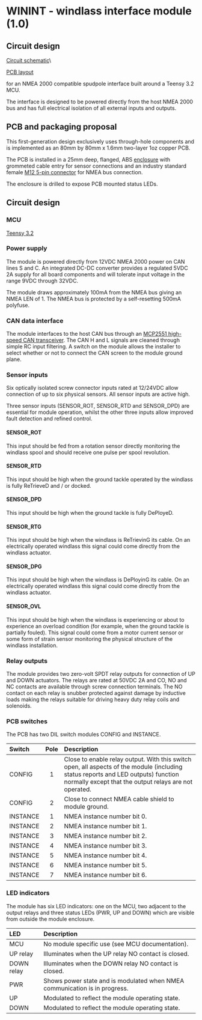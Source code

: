 # WININT - windlass interface module (1.0)

## Circuit design

[Circuit schematic](schematic.pdf)\

[PCB layout](pcb.pdf)

for an NMEA 2000 compatible spudpole interface
built around a Teensy 3.2 MCU.

The interface is designed to be powered directly from the host NMEA
2000 bus and has full electrical isolation of all external inputs
and outputs.

## PCB and packaging proposal

This first-generation design exclusively uses through-hole components
and is implemented as an 80mm by 80mm x 1.6mm two-layer 1oz copper PCB.

The PCB is installed in a 25mm deep, flanged, ABS
[enclosure](https://docs.rs-online.com/960c/0900766b814af9a1.pdf)
with grommeted cable entry for sensor connections and an industry
standard female
[M12 5-pin connector](https://docs.rs-online.com/e3ad/0900766b8152901f.pdf)
for NMEA bus connection.

The enclosure is drilled to expose PCB mounted status LEDs.

## Circuit design

### MCU

[Teensy 3.2](https://www.pjrc.com/store/teensy32.html)

### Power supply

The module is powered directly from 12VDC NMEA 2000 power
on CAN lines S and C.
An integrated DC-DC converter provides a regulated 5VDC 2A
supply for all board components and will tolerate input
voltage in the range 9VDC through 32VDC.

The module draws approximately 100mA from the NMEA bus giving
an NMEA LEN of 1.
The NMEA bus is protected by a self-resetting 500mA polyfuse.

### CAN data interface

The module interfaces to the host CAN bus through an
[MCP2551 high-speed CAN transceiver](https://docs.rs-online.com/f763/0900766b8140ba57.pdf).
The CAN H and L signals are cleaned through simple RC input
filtering.
A switch on the module allows the installer to select whether
or not to connect the CAN screen to the module ground plane.

### Sensor inputs 

Six optically isolated screw connector inputs rated at 12/24VDC
allow connection of up to six physical sensors.
All sensor inputs are active high.

Three sensor inputs (SENSOR_ROT, SENSOR_RTD and SENSOR_DPD) are
essential for module operation, whilst the other three inputs allow
improved fault detection and refined control.

#### SENSOR_ROT
This input should be fed from a rotation sensor directly monitoring the
windlass spool and should receive one pulse per spool revolution.

#### SENSOR_RTD
This input should be high when the ground tackle operated by the windlass
is fully ReTrieveD and / or docked.

#### SENSOR_DPD
This input should be high when the ground tackle is fully DePloyeD.

#### SENSOR_RTG
This input should be high when the windlass is ReTrievinG its cable.
On an electrically operated windlass this signal could come directly from the
windlass actuator.

#### SENSOR_DPG
This input should be high when the windlass is DePloyinG its cable.
On an electrically operated windlass this signal could come directly from the
windlass actuator.

#### SENSOR_OVL
This input should be high when the windlass is experiencing or about to
experience an overload condition (for example, when the ground tackle
is partially fouled).
This signal could come from a motor current sensor or some form of strain
sensor monitoring the physical structure of the windlass installation.

### Relay outputs

The module provides two zero-volt SPDT relay outputs for connection of
UP and DOWN actuators.
The relays are rated at 50VDC 2A and CO, NO and NC contacts are
available through screw connection terminals.
The NO contact on each relay is snubber protected against damage by
inductive loads making the relays suitable for driving heavy duty relay
coils and solenoids.

### PCB switches

The PCB has two DIL switch modules CONFIG and INSTANCE.

| Switch   | Pole | Description |
|:---------|:----:|:------------|
| CONFIG   | 1    | Close to enable relay output. With this switch open, all aspects of the module (including status reports and LED outputs) function normally except that the output relays are not operated. |
| CONFIG   | 2    | Close to connect NMEA cable shield to module ground. |
| INSTANCE | 1    | NMEA instance number bit 0. |
| INSTANCE | 2    | NMEA instance number bit 1. |
| INSTANCE | 3    | NMEA instance number bit 2. |
| INSTANCE | 4    | NMEA instance number bit 3. |
| INSTANCE | 5    | NMEA instance number bit 4. |
| INSTANCE | 6    | NMEA instance number bit 5. |
| INSTANCE | 7    | NMEA instance number bit 6. |

### LED indicators

The module has six LED indicators: one on the MCU, two adjacent to
the output relays and three status LEDs (PWR, UP and DOWN) which
are visible from outside the module enclosure.

| LED        | Description | 
|:-----------|:------------|
| MCU        | No module specific use (see MCU documentation). |
| UP relay   | Illuminates when the UP relay NO contact is closed. |
| DOWN relay | Illuminates when the DOWN relay NO contact is closed. |
| PWR        | Shows power state and is modulated when NMEA communication is in progress. | 
| UP         | Modulated to reflect the module operating state. |
| DOWN       | Modulated to reflect the module operating state. | 
